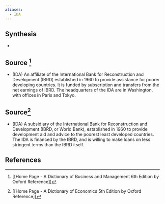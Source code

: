 ```yaml
---
aliases:
  - IDA
---
```

## Synthesis
- 
## Source [^1]
- (IDA) An affiliate of the International Bank for Reconstruction and Development (IBRD) established in 1960 to provide assistance for poorer developing countries. It is funded by subscription and transfers from the net earnings of IBRD. The headquarters of the IDA are in Washington, with offices in Paris and Tokyo.
## Source[^2]
- (IDA) A subsidiary of the International Bank for Reconstruction and Development (IBRD, or World Bank), established in 1960 to provide development aid and advice to the poorest least developed countries. The IDA is financed by the IBRD, and is willing to make loans on less stringent terms than the IBRD itself.
## References

[^1]: [[Home Page - A Dictionary of Business and Management 6th Edition by Oxford Reference]]
[^2]: [[Home Page - A Dictionary of Economics 5th Edition by Oxford Reference]]